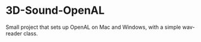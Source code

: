 # 3D-Sound-OpenAL
Small project that sets up OpenAL on Mac and Windows, with a simple wav-reader class.
